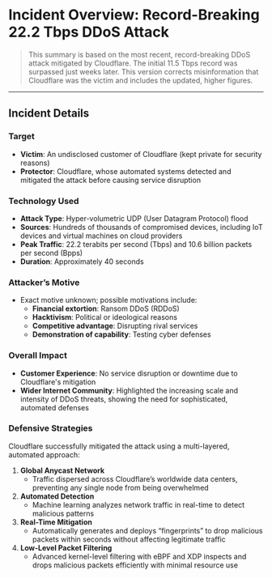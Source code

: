 # Incident Overview: Record-Breaking 22.2 Tbps DDoS Attack

> This summary is based on the most recent, record-breaking DDoS attack mitigated by Cloudflare. The initial 11.5 Tbps record was surpassed just weeks later. This version corrects misinformation that Cloudflare was the victim and includes the updated, higher figures.

---

## Incident Details

### Target

- **Victim**: An undisclosed customer of Cloudflare (kept private for security reasons)  
- **Protector**: Cloudflare, whose automated systems detected and mitigated the attack before causing service disruption

### Technology Used

- **Attack Type**: Hyper-volumetric UDP (User Datagram Protocol) flood  
- **Sources**: Hundreds of thousands of compromised devices, including IoT devices and virtual machines on cloud providers  
- **Peak Traffic**: 22.2 terabits per second (Tbps) and 10.6 billion packets per second (Bpps)  
- **Duration**: Approximately 40 seconds  

### Attacker’s Motive

- Exact motive unknown; possible motivations include:
  - **Financial extortion**: Ransom DDoS (RDDoS)  
  - **Hacktivism**: Political or ideological reasons  
  - **Competitive advantage**: Disrupting rival services  
  - **Demonstration of capability**: Testing cyber defenses  

### Overall Impact

- **Customer Experience**: No service disruption or downtime due to Cloudflare's mitigation  
- **Wider Internet Community**: Highlighted the increasing scale and intensity of DDoS threats, showing the need for sophisticated, automated defenses

### Defensive Strategies

Cloudflare successfully mitigated the attack using a multi-layered, automated approach:

1. **Global Anycast Network**  
   - Traffic dispersed across Cloudflare’s worldwide data centers, preventing any single node from being overwhelmed  
2. **Automated Detection**  
   - Machine learning analyzes network traffic in real-time to detect malicious patterns  
3. **Real-Time Mitigation**  
   - Automatically generates and deploys “fingerprints” to drop malicious packets within seconds without affecting legitimate traffic  
4. **Low-Level Packet Filtering**  
   - Advanced kernel-level filtering with eBPF and XDP inspects and drops malicious packets efficiently with minimal resource use
